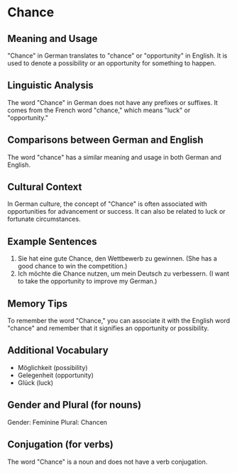 # Chance
## Meaning and Usage
"Chance" in German translates to "chance" or "opportunity" in English. It is used to denote a possibility or an opportunity for something to happen.

## Linguistic Analysis
The word "Chance" in German does not have any prefixes or suffixes. It comes from the French word "chance," which means "luck" or "opportunity."

## Comparisons between German and English
The word "chance" has a similar meaning and usage in both German and English.

## Cultural Context
In German culture, the concept of "Chance" is often associated with opportunities for advancement or success. It can also be related to luck or fortunate circumstances.

## Example Sentences
1. Sie hat eine gute Chance, den Wettbewerb zu gewinnen. (She has a good chance to win the competition.)
2. Ich möchte die Chance nutzen, um mein Deutsch zu verbessern. (I want to take the opportunity to improve my German.)

## Memory Tips
To remember the word "Chance," you can associate it with the English word "chance" and remember that it signifies an opportunity or possibility.

## Additional Vocabulary
- Möglichkeit (possibility)
- Gelegenheit (opportunity)
- Glück (luck)

## Gender and Plural (for nouns)
Gender: Feminine
Plural: Chancen

## Conjugation (for verbs)
The word "Chance" is a noun and does not have a verb conjugation.